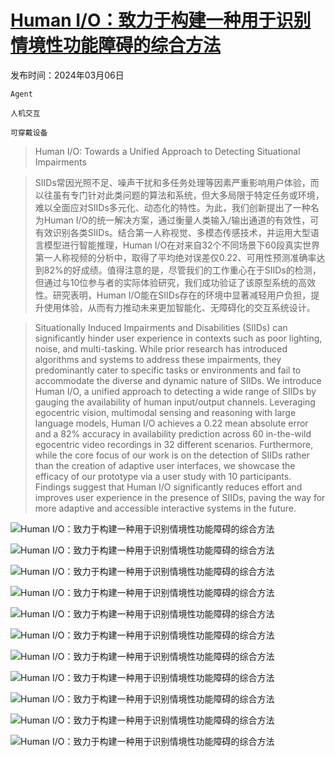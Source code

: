 # [Human I/O：致力于构建一种用于识别情境性功能障碍的综合方法](https://arxiv.org/abs/2403.04008)

发布时间：2024年03月06日

`Agent`

`人机交互`

`可穿戴设备`

> Human I/O: Towards a Unified Approach to Detecting Situational Impairments

> SIIDs常因光照不足、噪声干扰和多任务处理等因素严重影响用户体验，而以往虽有专门针对此类问题的算法和系统，但大多局限于特定任务或环境，难以全面应对SIIDs多元化、动态化的特性。为此，我们创新提出了一种名为Human I/O的统一解决方案，通过衡量人类输入/输出通道的有效性，可有效识别各类SIIDs。结合第一人称视觉、多模态传感技术，并运用大型语言模型进行智能推理，Human I/O在对来自32个不同场景下60段真实世界第一人称视频的分析中，取得了平均绝对误差仅0.22、可用性预测准确率达到82%的好成绩。值得注意的是，尽管我们的工作重心在于SIIDs的检测，但通过与10位参与者的实际体验研究，我们成功验证了该原型系统的高效性。研究表明，Human I/O能在SIIDs存在的环境中显著减轻用户负担，提升使用体验，从而有力推动未来更加智能化、无障碍化的交互系统设计。

> Situationally Induced Impairments and Disabilities (SIIDs) can significantly hinder user experience in contexts such as poor lighting, noise, and multi-tasking. While prior research has introduced algorithms and systems to address these impairments, they predominantly cater to specific tasks or environments and fail to accommodate the diverse and dynamic nature of SIIDs. We introduce Human I/O, a unified approach to detecting a wide range of SIIDs by gauging the availability of human input/output channels. Leveraging egocentric vision, multimodal sensing and reasoning with large language models, Human I/O achieves a 0.22 mean absolute error and a 82% accuracy in availability prediction across 60 in-the-wild egocentric video recordings in 32 different scenarios. Furthermore, while the core focus of our work is on the detection of SIIDs rather than the creation of adaptive user interfaces, we showcase the efficacy of our prototype via a user study with 10 participants. Findings suggest that Human I/O significantly reduces effort and improves user experience in the presence of SIIDs, paving the way for more adaptive and accessible interactive systems in the future.

![Human I/O：致力于构建一种用于识别情境性功能障碍的综合方法](../../../paper_images/2403.04008/x1.png)

![Human I/O：致力于构建一种用于识别情境性功能障碍的综合方法](../../../paper_images/2403.04008/x2.png)

![Human I/O：致力于构建一种用于识别情境性功能障碍的综合方法](../../../paper_images/2403.04008/x3.png)

![Human I/O：致力于构建一种用于识别情境性功能障碍的综合方法](../../../paper_images/2403.04008/x4.png)

![Human I/O：致力于构建一种用于识别情境性功能障碍的综合方法](../../../paper_images/2403.04008/x5.png)

![Human I/O：致力于构建一种用于识别情境性功能障碍的综合方法](../../../paper_images/2403.04008/x6.png)

![Human I/O：致力于构建一种用于识别情境性功能障碍的综合方法](../../../paper_images/2403.04008/x7.png)

![Human I/O：致力于构建一种用于识别情境性功能障碍的综合方法](../../../paper_images/2403.04008/x8.png)

![Human I/O：致力于构建一种用于识别情境性功能障碍的综合方法](../../../paper_images/2403.04008/x9.png)

![Human I/O：致力于构建一种用于识别情境性功能障碍的综合方法](../../../paper_images/2403.04008/x10.png)

![Human I/O：致力于构建一种用于识别情境性功能障碍的综合方法](../../../paper_images/2403.04008/x11.png)